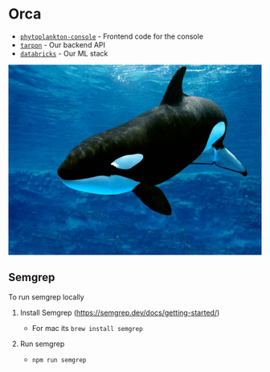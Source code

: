 # Orca

- [`phytoplankton-console`](https://github.com/flagright/orca/tree/main/phytoplankton-console) - Frontend code for the console
- [`tarpon`](https://github.com/flagright/orca/tree/main/tarpon) - Our backend API
- [`databricks`](https://github.com/flagright/orca/tree/main/databricks) - Our ML stack

![orca](/resources/orca.jpeg)

## Semgrep

To run semgrep locally

1. Install Semgrep (https://semgrep.dev/docs/getting-started/)

   - For mac its `brew install semgrep`

2. Run semgrep
   - `npm run semgrep`
